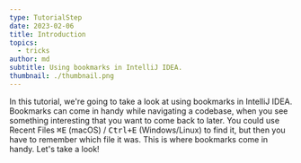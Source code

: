 ```yaml
---
type: TutorialStep
date: 2023-02-06
title: Introduction
topics:
  - tricks
author: md
subtitle: Using bookmarks in IntelliJ IDEA.
thumbnail: ./thumbnail.png
---
```


In this tutorial, we're going to take a look at using bookmarks in IntelliJ IDEA. Bookmarks can come in handy while navigating a codebase, when you see something interesting that you want to come back to later. You could use Recent Files <kbd>⌘E</kbd> (macOS) / <kbd>Ctrl+E</kbd> (Windows/Linux) to find it, but then you have to remember which file it was. This is where bookmarks come in handy. Let's take a look!
